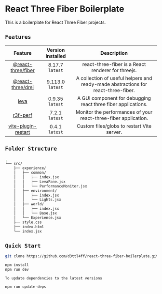 # React Three Fiber Boilerplate

This is a boilerplate for React Three Fiber projects.

## `Features`

|                                 Feature                                  | Version Installed |                                    Description                                    |
| :----------------------------------------------------------------------: | :---------------: | :-------------------------------------------------------------------------------: |
|    [@react-three/fiber](https://github.com/pmndrs/react-three-fiber)     | 8.17.7 `latest`  |                react-three-fiber is a React renderer for threejs.                 |
|           [@react-three/drei](https://github.com/pmndrs/drei)            |  9.113.0 `latest`  | A collection of useful helpers and ready-made abstractions for react-three-fiber. |
|                  [leva](https://github.com/pmndrs/leva)                  |  0.9.35 `latest`  |           A GUI component for debugging react three fiber applications.           |
|             [r3f-perf](https://github.com/utsuboco/r3f-perf)             |  7.2.1 `latest`   |          Monitor the performances of your react-three-fiber application.          |
| [vite-plugin-restart](https://www.npmjs.com/package/vite-plugin-restart) |  0.4.1 `latest`   |                    Custom files/globs to restart Vite server.                     |

## `Folder Structure`

```bash
.
└── src/
    ├── experience/
    │   ├── common/
    │   │   ├── index.jsx
    │   │   ├── LevaPane.jsx
    │   │   └── PerformanceMonitor.jsx
    │   ├── environment/
    │   │   ├── index.jsx
    │   │   └── Lights.jsx
    │   ├── world/
    │   │   ├── index.jsx
    │   │   └── Base.jsx
    │   └── Experience.jsx
    ├── style.css
    ├── index.html
    └── index.jsx
```

## `Quick Start`

```bash
git clone https://github.com/d3ttl4ff/react-three-fiber-boilerplate.git
```

```bash
npm install
npm run dev
```

`To update dependencies to the latest versions`

```bash
npm run update-deps
```
